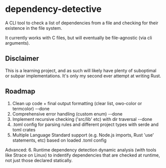 # dependency-detective

A CLI tool to check a list of dependencies from a file and checking for their
existence in the file system.

It currently works with C files, but will eventually be file-agnostic (via cli arguments).


## Disclaimer

This is a learning project, and as such will likely have plenty of suboptimal or
subpar implementations. It's only my second ever attempt at writing Rust.


## Roadmap

1. Clean up code + final output formatting (clear list, owo-color or termcolor) --done
2. Comprehensive error handling (custom enum) --done
3. Implement recursive checking ('src/lib' etc) with dir traversal --done
4. .toml config for parsing rules and different project types with serde and
   toml crates
5. Multiple Language Standard support (e.g. Node.js imports, Rust 'use'
   statements, etc) based on loaded .toml config

Advanced:
6. Runtime dependency detection dynamic analysis (with tools like Strace on
   Linux) to indentify dependencies that are checked at runtime, not just those
   declared statically.
